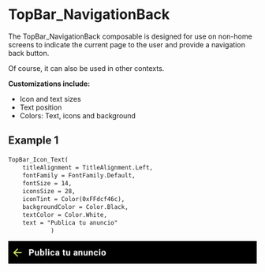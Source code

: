 # TopBar_NavigationBack #

The TopBar_NavigationBack composable is designed for use on non-home screens to indicate the 
current page to the user and provide a navigation back button.

Of course, it can also be used in other contexts.

**Customizations include:**

- Icon and text sizes
- Text position
- Colors: Text, icons and background

## Example 1

```
TopBar_Icon_Text(
    titleAlignment = TitleAlignment.Left,
    fontFamily = FontFamily.Default,
    fontSize = 14,
    iconsSize = 28,
    iconTint = Color(0xFFdcf46c),
    backgroundColor = Color.Black,
    textColor = Color.White,
    text = "Publica tu anuncio"
            )
```

![img.png](img.png)


